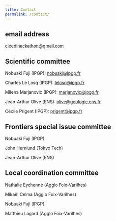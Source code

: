 ```yaml
---
title: Contact
permalink: /contact/
---
```


## email address

cleedihackathon@gmail.com

## Scientific committee

Nobuaki Fuji (IPGP): nobuaki@ipgp.fr

Charles Le Losq (IPGP): lelosq@ipgp.fr

Milena Marjanovic (IPGP): marjanovic@ipgp.fr

Jean-Arthur Olive (ENS): olive@geologie.ens.fr

Cécile Prigent (IPGP): prigent@ipgp.fr

## Frontiers special issue committee

Nobuaki Fuji (IPGP)

John Hernlund (Tokyo Tech)

Jean-Arthur Olive (ENS)

## Local coordination committee

Nathalie Eychenne (Agglo Foix-Varilhes)

Mikaël Celma (Agglo Foix-Varilhes)

Nobuaki Fuji (IPGP)

Matthieu Lagard (Agglo Foix-Varilhes)
